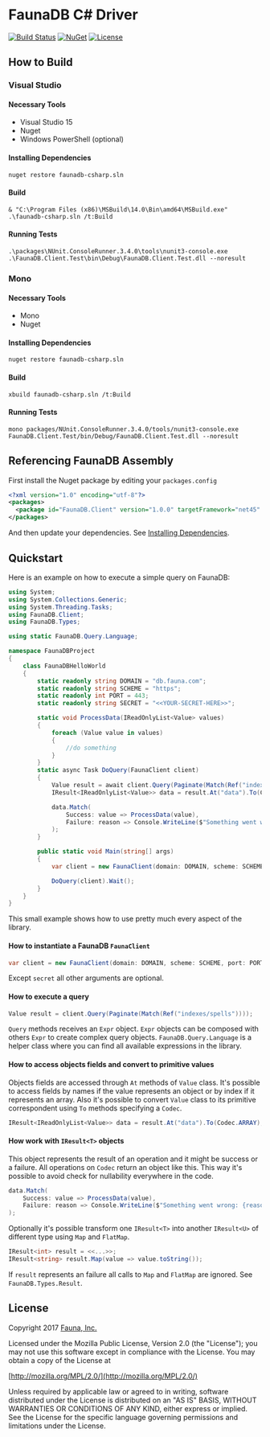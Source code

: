 # FaunaDB C# Driver

[![Build Status](https://img.shields.io/travis/fauna/faunadb-csharp/master.svg?maxAge=21600)](https://travis-ci.org/fauna/faunadb-csharp)
[![NuGet](https://img.shields.io/nuget/v/FaunaDB.Client.svg?maxAge=21600)](https://www.nuget.org/packages/FaunaDB.Client/)
[![License](https://img.shields.io/badge/license-MPL_2.0-blue.svg?maxAge=2592000)](https://raw.githubusercontent.com/fauna/faunadb-csharp/master/LICENSE)

## How to Build

### Visual Studio

#### Necessary Tools

* Visual Studio 15
* Nuget
* Windows PowerShell (optional)

#### Installing Dependencies

`nuget restore faunadb-csharp.sln`

#### Build

`& "C:\Program Files (x86)\MSBuild\14.0\Bin\amd64\MSBuild.exe" .\faunadb-csharp.sln /t:Build`

#### Running Tests

`.\packages\NUnit.ConsoleRunner.3.4.0\tools\nunit3-console.exe .\FaunaDB.Client.Test\bin\Debug\FaunaDB.Client.Test.dll --noresult`

### Mono

#### Necessary Tools

* Mono
* Nuget

#### Installing Dependencies

`nuget restore faunadb-csharp.sln`

#### Build

`xbuild faunadb-csharp.sln /t:Build`

#### Running Tests

`mono packages/NUnit.ConsoleRunner.3.4.0/tools/nunit3-console.exe FaunaDB.Client.Test/bin/Debug/FaunaDB.Client.Test.dll --noresult`

## Referencing FaunaDB Assembly

First install the Nuget package by editing your `packages.config`

```xml
<?xml version="1.0" encoding="utf-8"?>
<packages>
  <package id="FaunaDB.Client" version="1.0.0" targetFramework="net45" />
</packages>
```

And then update your dependencies. See [Installing Dependencies](#installing-dependencies).

## Quickstart

Here is an example on how to execute a simple query on FaunaDB:

```csharp
using System;
using System.Collections.Generic;
using System.Threading.Tasks;
using FaunaDB.Client;
using FaunaDB.Types;

using static FaunaDB.Query.Language;

namespace FaunaDBProject
{
    class FaunaDBHelloWorld
    {
        static readonly string DOMAIN = "db.fauna.com";
        static readonly string SCHEME = "https";
        static readonly int PORT = 443;
        static readonly string SECRET = "<<YOUR-SECRET-HERE>>";

        static void ProcessData(IReadOnlyList<Value> values)
        {
            foreach (Value value in values)
            {
                //do something
            }
        }
        static async Task DoQuery(FaunaClient client)
        {
            Value result = await client.Query(Paginate(Match(Ref("indexes/spells"))));
            IResult<IReadOnlyList<Value>> data = result.At("data").To(Codec.ARRAY);

            data.Match(
                Success: value => ProcessData(value),
                Failure: reason => Console.WriteLine($"Something went wrong: {reason}")
            );
        }

        public static void Main(string[] args)
        {
            var client = new FaunaClient(domain: DOMAIN, scheme: SCHEME, port: PORT, secret: SECRET);

            DoQuery(client).Wait();
        }
    }
}
```

This small example shows how to use pretty much every aspect of the library.

#### How to instantiate a FaunaDB `FaunaClient`

```csharp
var client = new FaunaClient(domain: DOMAIN, scheme: SCHEME, port: PORT, secret: SECRET);
```

Except `secret` all other arguments are optional.

#### How to execute a query

```csharp
Value result = client.Query(Paginate(Match(Ref("indexes/spells"))));
```

`Query` methods receives an `Expr` object. `Expr` objects can be composed with others `Expr` to create complex query objects. `FaunaDB.Query.Language` is a helper class where you can find all available expressions in the library.

#### How to access objects fields and convert to primitive values

Objects fields are accessed through `At` methods of `Value` class. It's possible to access fields by names if the value represents an object or by index if it represents an array. Also it's possible to convert `Value` class to its primitive correspondent using `To` methods specifying a `Codec`.

```csharp
IResult<IReadOnlyList<Value>> data = result.At("data").To(Codec.ARRAY);
```

#### How work with `IResult<T>` objects

This object represents the result of an operation and it might be success or a failure. All operations on `Codec` return an object like this. This way it's possible to avoid check for nullability everywhere in the code.

```csharp
data.Match(
    Success: value => ProcessData(value),
    Failure: reason => Console.WriteLine($"Something went wrong: {reason}")
);
```

Optionally it's possible transform one `IResult<T>` into another `IResult<U>` of different type using `Map` and `FlatMap`.

```csharp
IResult<int> result = <<...>>;
IResult<string> result.Map(value => value.toString());
```

If `result` represents an failure all calls to `Map` and `FlatMap` are ignored. See `FaunaDB.Types.Result`.

## License

Copyright 2017 [Fauna, Inc.](https://fauna.com/)

Licensed under the Mozilla Public License, Version 2.0 (the "License"); you may
not use this software except in compliance with the License. You may obtain a
copy of the License at

[http://mozilla.org/MPL/2.0/](http://mozilla.org/MPL/2.0/)

Unless required by applicable law or agreed to in writing, software distributed
under the License is distributed on an "AS IS" BASIS, WITHOUT WARRANTIES OR
CONDITIONS OF ANY KIND, either express or implied. See the License for the
specific language governing permissions and limitations under the License.
